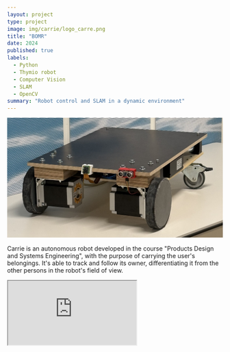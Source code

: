 ```yaml
---
layout: project
type: project
image: img/carrie/logo_carre.png
title: "BOMR"
date: 2024
published: true
labels:
  - Python
  - Thymio robot
  - Computer Vision
  - SLAM
  - OpenCV
summary: "Robot control and SLAM in a dynamic environment"
---
```


<img class="img-fluid" src="../img/carrie/robot.jpg">

Carrie is an autonomous robot developed in the course "Products Design and Systems Engineering", with the purpose of carrying the user's belongings.
It's able to track and follow its owner, differentiating it from the other persons in the robot's field of view.

<div class="ratio ratio-4x3 my-4">
  <iframe src="https://drive.google.com/file/d/1wTRObgNCnMcC-vWDzunhK5DmzSavFFN7/view?usp=share_link" 
          title="Final project" 
          allowfullscreen>
  </iframe>
</div>